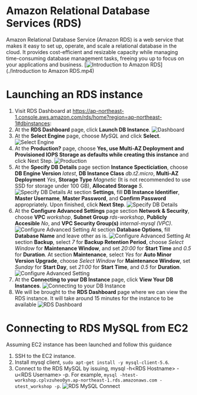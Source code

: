 # Amazon Relational Database Services (RDS)
Amazon Relational Database Service (Amazon RDS) is a web service that makes it easy to set up, operate, and scale a relational database in the cloud. It provides cost-efficient and resizable capacity while managing time-consuming database management tasks, freeing you up to focus on your applications and business.
[![Introduction to Amazon RDS](./intro-rds.png)](./Introduction to Amazon RDS.mp4)

# Launching an RDS instance
1. Visit RDS Dashboard at https://ap-northeast-1.console.aws.amazon.com/rds/home?region=ap-northeast-1#dbinstances:
2. At the **RDS Dashboard** page, click **Launch DB Instance**. ![Dashboard](./rds-dashboard.png)
3. At the **Select Engine** page, choose _MySQL_ and click **Select**. ![Select Engine](./rds-select-engine.png)
4. At the **Production?** page, choose **Yes, use Multi-AZ Deployment and Provisioned IOPS Storage as defaults while creating this instance** and click Next Step. ![Production](./rds-production.png)
5. At the **Specify DB Details** page section **Instance Specticiation**, choose **DB Engine Version** *latest*, **DB Instance Class** *db.t2.micro*, **Multi-AZ Deployment** *Yes*, **Storage Type** *Magnetic* (It is not recommended to use SSD for storage under 100 GB), **Allocated Storage** *5*. ![Specify DB Details](./rds-specify-db-details.png) At section **Settings**, fill **DB Instance Identifier**, **Master Username**, **Master Password**, and **Confirm Password** appropriately. Upon finished, click **Next Step**. ![Specify DB Details](./rds-specify-db-details-2.png)
6. At the **Configure Advanced Settings** page section **Network & Security**, choose **VPC** *workshop*, **Subnet Group** *rds-workshop*, **Publicly Accesible** *No*, and **VPC Security Group(s)** *internal-mysql (VPC)*. ![Configure Advanced Setting](./rds-configure-advance-setting.png) At section **Database Options**, fill **Database Name** and leave other as is. ![Configure Advanced Setting](./rds-configure-advance-setting-2.png) At section **Backup**, select _7_ for **Backup Retention Period**, choose _Select Window_ for **Maintenance Window**, and set _20:00_ for **Start Time** and _0.5_ for **Duration**. At section **Maintenance**, select _Yes_ for **Auto Minor Version Upgrade**, choose _Select Window_ for **Maintenance Window**, set _Sunday_ for **Start Day**, set _21:00_ for **Start Time**, and _0.5_ for **Duration**. ![Configure Advanced Setting](./rds-configure-advance-setting-3.png)
7. At the **Connecting to your DB Instance** page, click **View Your DB Instances**. ![Connecting to your DB Instance](./rds-launch-status.png)
8. We will be brought to the **RDS Dashboard** page where we can view the RDS instance. It will take around 15 minutes for the instance to be available ![RDS Dashboard](./rds-dashboard-2.png)

# Connecting to RDS MySQL from EC2
Assuming EC2 instance has been launched and follow this guidance
1. SSH to the EC2 instance.
2. Install mysql client, `sudo apt-get install -y mysql-client-5.6`.
3. Connect to the RDS MySQL by issuing, mysql -h&lt;RDS Hostname&gt; -u&lt;RDS Username&gt; -p. For example, `mysql -htest-workshop.cplvzuheo0yn.ap-northeast-1.rds.amazonaws.com -utest_workshop -p`. ![RDS MySQL Connect](./rds-mysql-connect.png)
